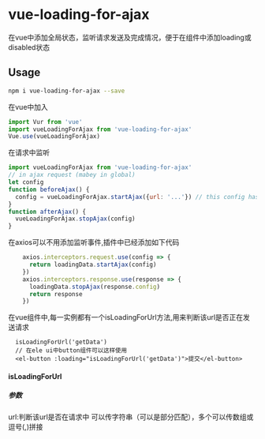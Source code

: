 # vue-loading-for-ajax
在vue中添加全局状态，监听请求发送及完成情况，便于在组件中添加loading或disabled状态

## Usage

```bash
npm i vue-loading-for-ajax --save
```
在vue中加入
```javascript
import Vur from 'vue'
import vueLoadingForAjax from 'vue-loading-for-ajax'
Vue.use(vueLoadingForAjax)
```
在请求中监听
```javascript
import vueLoadingForAjax from 'vue-loading-for-ajax'
// in ajax request (mabey in global)
let config
function beforeAjax() {
  config = vueLoadingForAjax.startAjax({url: '...'}) // this config has a id , it will use when stop 
}
function afterAjax() {
  vueLoadingForAjax.stopAjax(config)
}
```
在axios可以不用添加监听事件,插件中已经添加如下代码
```javascript
    axios.interceptors.request.use(config => {
      return loadingData.startAjax(config)
    })
    axios.interceptors.response.use(response => {
      loadingData.stopAjax(response.config)
      return response
    })
```
在vue组件中,每一实例都有一个isLoadingForUrl方法,用来判断该url是否正在发送请求
```vue
  isLoadingForUrl('getData') 
  // 在ele ui中button组件可以这样使用
  <el-button :loading="isLoadingForUrl('getData')">提交</el-button>
```

#### isLoadingForUrl 
##### 参数
url:判断该url是否在请求中
可以传字符串（可以是部分匹配），多个可以传数组或逗号(,)拼接


